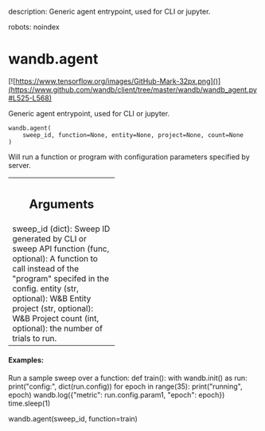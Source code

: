 description: Generic agent entrypoint, used for CLI or jupyter.

robots: noindex

# wandb.agent

<!-- Insert buttons and diff -->


[![https://www.tensorflow.org/images/GitHub-Mark-32px.png]()](https://www.github.com/wandb/client/tree/master/wandb/wandb_agent.py#L525-L568)



Generic agent entrypoint, used for CLI or jupyter.

<pre class="devsite-click-to-copy prettyprint lang-py tfo-signature-link">
<code>wandb.agent(
    sweep_id, function=None, entity=None, project=None, count=None
)
</code></pre>



<!-- Placeholder for "Used in" -->

Will run a function or program with configuration parameters specified
    by server.

<!-- Tabular view -->
 <table class="responsive fixed orange">
<colgroup><col width="214px"><col></colgroup>
<tr><th colspan="2"><h2 class="add-link">Arguments</h2></th></tr>
<tr class="alt">
<td colspan="2">
sweep_id (dict): Sweep ID generated by CLI or sweep API
function (func, optional): A function to call instead of the "program"
specifed in the config.
entity (str, optional): W&B Entity
project (str, optional): W&B Project
count (int, optional): the number of trials to run.
</td>
</tr>

</table>



#### Examples:

Run a sample sweep over a function:
def train():
    with wandb.init() as run:
        print("config:", dict(run.config))
        for epoch in range(35):
            print("running", epoch)
            wandb.log({"metric": run.config.param1, "epoch": epoch})
            time.sleep(1)

wandb.agent(sweep_id, function=train)
